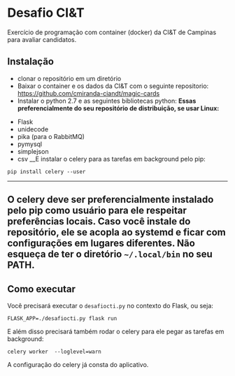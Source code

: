 # Desafio CI&amp;T

Exercício de programação com container (docker) da CI&T de Campinas para avaliar candidatos.

## Instalação

* clonar o repositório em um diretório
* Baixar o container e os dados da CI&T com o seguinte repositorio: https://github.com/cmiranda-ciandt/magic-cards
* Instalar o python 2.7 e as seguintes bibliotecas python:
__Essas preferencialmente do seu repositório de distribuição, se usar Linux:__
- Flask
- unidecode
- pika (para o RabbitMQ)
- pymysql
- simplejson
- csv
__E instalar o celery para as tarefas em background pelo pip:
```
pip install celery --user
```
------
O celery deve ser preferencialmente instalado pelo pip como usuário para ele respeitar preferências locais. Caso você instale do repositório, ele se acopla ao systemd e ficar com configurações em lugares diferentes. Não esqueça de ter o diretório `~/.local/bin` no seu PATH.
------

## Como executar
Você precisará executar o `desafiocti.py` no contexto do Flask, ou seja:
```
FLASK_APP=./desafiocti.py flask run
```
E além disso precisará também rodar o celery para ele pegar as tarefas em background:
```
celery worker  --loglevel=warn
```
A configuração do celery já consta do aplicativo.
